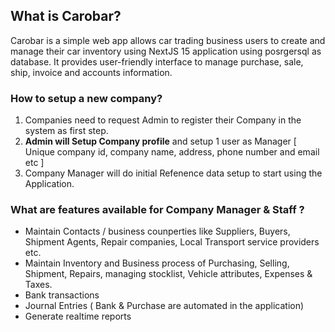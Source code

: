 ## What is Carobar?

Carobar is a simple web app allows car trading business users to create and manage their car inventory using NextJS 15 application using posrgersql as database.
It provides user-friendly interface to manage  purchase, sale, ship, invoice and accounts information.

### How to setup a new company?

1. Companies need to request Admin to register their Company in the system as first step.
2. **Admin will Setup Company profile** and setup 1 user as Manager
   [ Unique company id, company name, address, phone number and email etc ]
3. Company Manager will do initial Refenence data setup to start using the Application.

### What are features available for Company Manager & Staff ?

* Maintain Contacts / business counperties like Suppliers, Buyers, Shipment Agents, Repair companies, Local Transport service providers etc.
* Maintain Inventory and Business process of Purchasing, Selling, Shipment, Repairs, managing stocklist, Vehicle attributes, Expenses & Taxes.
* Bank transactions
* Journal Entries ( Bank & Purchase are automated in the application)
* Generate realtime reports
